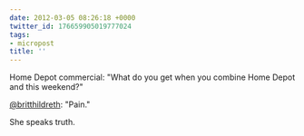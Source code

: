 ```yaml
---
date: 2012-03-05 08:26:18 +0000
twitter_id: 176659905019777024
tags:
- micropost
title: ''
---
```


Home Depot commercial: "What do you get when you combine Home Depot and this weekend?"

[@britthildreth](https://twitter.com/britthildreth): "Pain."

She speaks truth.
